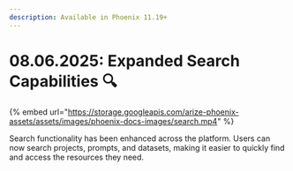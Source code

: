 ```yaml
---
description: Available in Phoenix 11.19+
---
```


# 08.06.2025: Expanded Search Capabilities 🔍

{% embed url="https://storage.googleapis.com/arize-phoenix-assets/assets/images/phoenix-docs-images/search.mp4" %}

Search functionality has been enhanced across the platform. Users can now search projects, prompts, and datasets, making it easier to quickly find and access the resources they need.
